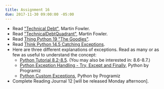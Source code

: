 ```yaml
---
title: Assignment 16
due: 2017-11-30 09:00:00 -05:00
---
```


* Read ["Technical Debt"](https://martinfowler.com/bliki/TechnicalDebt.html), Martin Fowler.
* Read ["TechnicalDebtQuadrant"](https://martinfowler.com/bliki/TechnicalDebtQuadrant.html), Martin Fowler.
* Read [Thing Python 19 "The Goodies"](http://greenteapress.com/thinkpython2/html/thinkpython2020.html).
* Read [Think Python 14.5 Catching Exceptions](http://greenteapress.com/thinkpython2/html/thinkpython2015.html#sec169).
* Here are three different explanations of exceptions. Read as many or as few as useful to understand the concept:
  * [Python Tutorial 8.2-8.5](https://docs.python.org/3/tutorial/errors.html#exceptions). (You may also be interested in: 8.6-8.7.)
  * [Python Exception Handling - Try, Except and Finally](https://www.programiz.com/python-programming/exception-handling), Python by Programiz
  * [Python Custom Exceptions](https://www.programiz.com/python-programming/user-defined-exception), Python by Programiz
* Complete Reading Journal 12 [will be released Monday afternoon].
